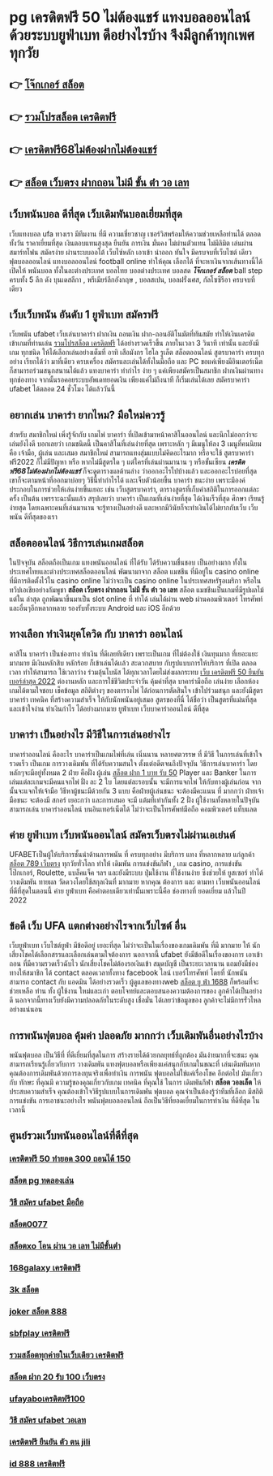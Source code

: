 # pg เครดิตฟรี 50 ไม่ต้องแชร์  แทงบอลออนไลน์   ด้วยระบบยูฟ่าเบท ดีอย่างไรบ้าง จึงมีลูกค้าทุกเพศทุกวัย

## 👉 [โจ๊กเกอร์ สล็อต](https://mabet.net/credit-free-100/)
## 👉 [รวมโปรสล็อต เครดิตฟรี](https://mabet.net/20-free-100/)
## 👉 [เครดิตฟรี68ไม่ต้องฝากไม่ต้องแชร์](https://mabet.net/credit-free-new/)
## 👉 [สล็อต เว็บตรง ฝากถอน ไม่มี ขั้น ต่ํา วอ เลท](https://mabet.net/)

## เว็บพนันบอล ดีที่สุด เว็บเดิมพันบอลเยี่ยมที่สุด

เว็บแทงบอล   ufa ทางเรา มีทีมงาน  ที่มี ความเชี่ยวชาญ  เซอร์วิสพร้อมให้ความช่วยเหลือท่านได้  ตลอดทั้งวัน   ราคาเยี่ยมที่สุด   เงินตอบแทนสุงสุด   ยืนยัน  การเงิน  มั่นคง  ไม่ผ่านตัวแทน  ไม่มีลิมิต  เล่นผ่าน สมาร์ทโฟน  สมัครง่าย  ผ่านระบบออโต้  เว็บไซ์หลัก  เอาเข้า  นำออก ทันใจ มีครบจบที่เว็บไซต์  เดียว ฟุตบอลออนไลน์ แทงบอลออนไลน์ football online ทำให้คุณ เลือกได้ ที่จะหาเงินจากเส้นทางนี้ได้ เปิดให้ พนันบอล  ทั้งในละต่างประเทศ บอลไทย  บอลต่างประเทศ บอลสด  ***โจ๊กเกอร์ สล็อต*** ball step ครบทั้ง 5 ลีก ดัง บุนเดสลีกา , พรีเมียร์ลีกอังกฤษ ,  บอลสเปน,  บอลฝรั่งเศส, กัลโซซีรีอา  ครบจบที่เดียว

## เว็บเว็บพนัน  อันดับ 1  ยูฟ่าเบท  สมัครฟรี

เว็บพนัน ufabet  เว็บเล่นบาคาร่า ฝากเงิน ถอนเงิน  ฝาก-ถอนอัติโนมัตที่ทันสมัย ทำให้เงินเครดิต เข้าเกมที่ท่านเล่น [รวมโปรสล็อต เครดิตฟรี](https://mabet.net/credit-free-new/) ได้อย่างรวดเร็วขึ้น ภายในเวลา  3 วินาที  เท่านั้น และยังมีเกม ทุกชนิด ให้ได้เลือกเล่นอย่างเต็มที่  อาทิ เสือมังกร ไฮโล รูเล็ต สล็อตออนไลน์ สูตรบาคาร่า ครบทุกอย่าง เรียกได้ว่า มาที่เดียว  ครบเครื่อง สมัครและเล่นได้ทั้งในมือถือ และ PC ขอแค่เพียงมีอินเตอร์เน็ต ก็สามารถร่วมสนุกสนานได้แล้ว แทงบาคาร่า  ทำกำไร ง่าย ๆ แค่เพียงสมัครเป็นสมาชิก ฝากเงินผ่านทางทุกช่องทาง จากนั้นรอคอยระบบอัพเดทยอดเงิน เพียงแค่ไม่ถึงนาที ก็เริ่มเล่นได้เลย สมัครบาคาร่า ufabet ได้ตลอด 24 ชั่วโมง ได้แล้ววันนี้ 


## อยากเล่น บาคาร่า ยากไหม? มือใหม่ควรรู้

สำหรับ  สมาชิกใหม่   เพิ่งรู้จักกับ เกมไพ่ บาคาร่า ที่เปิดเข้ามาหน้าคาสิโนออนไลน์ และนึกไม่ออกว่าจะเล่นยังไงดี บอกเลยว่า เกมชนิดนี้ เป็นคาสิโนที่เล่นง่ายที่สุด เพราะหลัก ๆ มีเมนูให้ลง 3 เมนูที่คนนิยม คือ เจ้ามือ, ผู้เล่น และเสมอ  สมาชิกใหม่   สามารถแทงสุ่มแบบไม่คิดอะไรมาก  หรือจะใช้ สูตรบาคาร่าฟรี2022 ก็ไม่มีปัญหา หรือ หากไม่มีสูตรใด ๆ แต่ใครที่เล่นผ่านมานาน ๆ หรือขั้นเซียน ***เครดิตฟรี68ไม่ต้องฝากไม่ต้องแชร์*** ก็จะดูตารางผลด้านล่าง ว่าออกอะไรไปบ้างแล้ว และออกอะไรบ่อยที่สุด เขาก็จะตามหน้าที่ออกมาบ่อยๆ วิธีนี้ทำกำไรได้ และเจ็บตัวน้อยขึ้น บาคาร่า  ชนะง่าย เพราะมีองค์ประกอบในการช่วยให้เล่นง่ายขึ้นเยอะ เช่น เว็บสูตรบาคาร่า, ตารางสูตรที่เก็บค่าสถิติในการออกแต่ละครั้ง เป็นต้น เพรราะฉะนั้นแล้ว สรุปเลยว่า บาคาร่า เป็นเกมที่เล่นง่ายที่สุด ได้เงินเร็วที่สุด ศึกษา เรียนรู้ง่ายสุด โดยเฉพาะคนที่เล่นมานาน จะรู้ทางเป็นอย่างดี และหากมีวินัยก็จะทำเงินได้ไม่ยากกับเว็บ  เว็บ พนัน ดีที่สุดของเรา



## สล็อตออนไลน์ วิธีการเล่นเกมสล็อต

ในปัจจุบัน  สล็อตถือเป็นเกม แทงพนันออนไลน์ ที่ได้รับ ได้รับความชื่นชอบ เป็นอย่างมาก ทั้งในประเทศไทยและต่างประเทศสล็อตออนไลน์ พัฒนามาจาก สล็อต  แมชชีน ที่มีอยู่ใน casino online   ที่มีการติดตั้งไว้ใน casino online   ไม่ว่าจะเป็น casino online   ในประเทศสหรัฐอเมริกา หรือในทวีปเอเชียอย่างกัมพูชา **สล็อต เว็บตรง ฝากถอน ไม่มี ขั้น ต่ํา วอ เลท** สล็อต  แมชชีนเป็นเกมที่มีรูปผลไม้ แต่ใน ล่าสุด ถูกพัฒนาขึ้นมาเป็น  slot online  ที่ ทำได้ เล่นได้ผ่าน  web  ผ่านคอมพิวเตอร์ โทรศัพท์  และอื่นๆอีกหลากหลาย  รองรับทั้งระบบ Android และ iOS อีกด้วย

## ทางเลือก ทำเงินยุคโควิด กับ บาคาร่า ออนไลน์ 

คาสิโน บาคาร่า เป็นช่องทาง ทำเงิน  ที่ดีเลยทีเดียว เพราะเป็นเกม ที่ไม่ต้องใช้ เงินทุนมาก ที่เยอะแยะมากมาย มีเงินหลักสิบ หลักร้อย ก็เข้าเล่นได้เเล้ว สะดวกสบาย กับรูปแบบการให้บริการ ที่เปิด  ตลอดเวลา ทำให้สามารถ ใช้เวลาว่าง  ร่วมลุ้นโบนัส  ได้ทุกเวลาโดยไม่ส่งผลกระทบ [เว็บ เครดิตฟรี 50 ยืนยันเบอร์ล่าสุด 2022](https://member.mabet.net/?action=login) ต่องานหลัก และการใช้ชีวิตประจำวัน  คุ้มค่าที่สุด  บาคาร่ามือถือ เล่นง่าย เลือกห้องเกมได้ตามใจชอบ เช็คข้อมูล สถิติต่างๆ ของตารางไพ่ ได้ก่อนการตัดสินใจ เข้าไปร่วมสนุก และยังมีสูตรบาคาร่า  เทคนิค   ที่สร้างความสำเร็จ ให้กับนักพนันอยู่เสมอ สูตรของที่นี่ ได้ชื่อว่า เป็นสูตรที่แม่นที่สุด และเข้าใจง่าน ทำเงินกำไร ได้อย่างมากมาย  ยูฟ่าเบท  เว็บบาคาร่าออนไลน์ ดีที่สุด

##  บาคาร่า เป็นอย่างไร  มีวิธีในการเล่นอย่างไร 

บาคาร่าออนไลน์ คืออะไร  บาคาร่าเป็นเกมไพ่ที่เล่น เนิ่นนาน หลายศตวรรษ  ที่ มีวิธี ในการเล่นที่เข้าใจ รวดเร็ว  เป็นเกม การวางเดิมพัน ที่ได้รับความสนใจ ตั้งแต่อดีตจนถึงปัจจุบัน วิธีการเล่นบาคาร่า โดยหลักๆจะมีอยู่ทั้งหมด 2  ฝ่าย คือฝั่ง  ผู้เล่น [สล็อต ฝาก 1 บาท รับ 50](https://mabet.net/) Player และ Banker ในการเล่นแต่ละเกมจะมีคนแจกไพ่ ฝั่ง  ละ 2 ใบ โดยแต่ละรอบนั้น จะมีการแจกไพ่ ให้กับทางผู้เล่นก่อน จากนั้นจะแจกให้เจ้ามือ วิธีหาผู้ชนะมีด้วยกัน 3 แบบ คือฝ่ายผู้เล่นชนะ จะต้องมีคะแนน ที่ มากกว่า  ฝ่ายเจ้ามือชนะ จะต้องมี สกอร์  เยอะกว่า และการเสมอ จะมี แต้มที่เท่ากันทั้ง 2 ฝั่ง  ผู้ใช้งานทั้งหลายในปัจุบันสามารถเล่น บาคาร่าออนไลน์  บนอินเทอร์เน็ตได้ ไม่ว่าจะเป็นโทรศัพท์มือถือ คอมพิวเตอร์ แท็บแลต  


## ค่าย ยูฟ่าเบท เว็บพนันออนไลน์   สมัครเว็บตรงไม่ผ่านเอเย่นต์   

UFABETเป็นผู้ให้บริการชั้นนำด้านการพนัน ที่ ครบทุกอย่าง มีบริการ แทง ที่หลากหลาย แก่ลูกค้า [สล็อต 789 เว็บตรง](https://mabet.net/pg-slot-credit-free/)  ทุกวัยทั่วโลก  ทำให้ เดิมพัน การแข่งขันกีฬา , เกม casino, การแข่งขันโป๊กเกอร์,  Roulette, แบล็คแจ็ค  ฯลฯ และยังมีระบบ  ปุ่มใช้งาน ที่ใช้งานง่าย ซึ่งช่วยให้ ยูสเซอร์  ทำได้ วางเดิมพัน ทายผล วัดดวงโดยใช้สกุลเงินที่ มากมาย  หากคุณ ต้องการ  และ  ตามหา เว็บพนันออนไลน์  ที่ดีที่สุดในตอนนี้ ค่าย  ยูฟ่าเบท  คือคำตอบเดียวเท่านั้นเพราะนี้คือ ช่องทางที่  ยอดเยี่ยม แล้วในปี 2022

## ข้อดี เว็บ UFA แตกต่างอย่างไรจากเว็บไซต์ อื่น

 เว็บยูฟ่าเบท เว็บไซต์ยูฟ่า มีข้อดีอยู่ เยอะที่สุด ไม่ว่าจะเป็นในเรื่องของเกมเดิมพัน ที่มี มากมาย  ให้ นักเสี่ยงโชคได้เลือกสรรและเลือกเล่นตามใจต้องการ นอกจากนี้ ufabet ยังมีข้อดีในเรื่องของการ เอาเข้า ถอน  ที่มีความรวดเร็วฉับไว  นักเสี่ยงโชคไม่ต้องรอเงินเข้า สมุดบัญชี  เป็นระยะเวลานาน แถมยังมีช่องทางให้สมาชิก  ได้ contact  ตลอดเวลาทั้งทาง facebook ไลน์ เบอร์โทรศัพท์ โดยที่ นักพนัน สามารถ contact  กับ แอดมิน ได้อย่างรวดเร็ว  ผู้ดูแลของทางweb [สล็อต ยู ฟ่า 1688](https://mabet.net/register/) ก็พร้อมที่จะ ช่วยเหลือ ท่าน ทั้ง ผู้ใช้งาน  ใหม่และเก่า ตอบโจทย์และตอบสนองความต้องการของ ลูกค้าได้เป็นอย่างดี นอกจากนี้ทางเว็บยังมีความปลอดภัยในระดับสูง  เชื่อมั่น ได้เลยว่าข้อมูลของ ลูกค้าจะไม่มีการรั่วไหลอย่างแน่นอน


##  การพนันฟุตบอล คุ้มค่า  ปลอดภัย มากกว่า เว็บเดิมพันอื่นอย่างไรบ้าง 

พนันฟุตบอล เป็นวิธีที่ ที่ดีเยี่ยมที่สุดในการ สร้างรายได้ด้วยกลยุทธ์ที่ถูกต้อง มันง่ายมากที่จะชนะ คุณสามารถเรียนรู้เกี่ยวกับการ วางเดิมพัน แทงฟุตบอลหรือเพียงแค่สนุกกับเกมในขณะที่ เล่นเดิมพันหากคุณต้องการเดิมพันด้วยการลงทุนจริงเพื่อทำเงิน การพนัน ฟุตบอลไม่ใช่แค่เรื่องโชค  อีกต่อไป มันเกี่ยวกับ ทักษะ ที่คุณมี ความรู้ของคุณเกี่ยวกับเกม เทคนิค ที่คุณใช้ ในการ เดิมพันกีฬา **สล็อต วอลเล็ต** ให้ประสบความสำเร็จ คุณต้องเข้าใจวิธีรูปแบบในการเดิมพัน ฟุตบอล คุณจำเป็นต้องรู้ว่าทีมที่เลือก  มีสถิติการแข่งขัน การเอาชนะอย่างไร พนันฟุตบอลออนไลน์ ถือเป็นวิธีที่ยอดเยี่ยมในการทำเงิน ที่ดีที่สุด ในเวลานี้ 

## ศูนย์รวมเว็บพนันออนไลน์ที่ดีที่สุด

### [เครดิตฟรี 50 ทำยอด 300 ถอนได้ 150](https://atom.io/themes/MABET.net%20สล็อตเว็บตรง%20เครดิตฟรี500%20008%20สล็อต%20สล็อตอตกหนัก%2020รับ100)
### [สล็อต pg ทดลองเล่น](https://atom.io/themes/MABET.net%20สล็อตเว็บตรง%20ufa678%20สล็อต%20008%20สล็อต%20สล็อตอตกหนัก%2020รับ100)
### [วิธี สมัคร ufabet มือถือ](https://atom.io/themes/MABET.net%20สล็อตเว็บตรง%20สล็อต%20ถอนเงิน%20เข้า%20วอ%20ล%20เลท%20008%20สล็อต%20สล็อตอตกหนัก%2020รับ100)
### [สล็อต0077](https://atom.io/themes/MABET.net%20สล็อตเว็บตรง%20สล็อตpg%20เกมส์%20ไหนดี%20โบนัสแตกบ่อย2021%20008%20สล็อต%20สล็อตอตกหนัก%2020รับ100)
### [สล็อตxo โอน ผ่าน วอ เลท ไม่มีขั้นต่ํา](https://atom.io/themes/MABET.net%20สล็อตเว็บตรง%20panda%20slot%20เครดิตฟรี%20008%20สล็อต%20สล็อตอตกหนัก%2020รับ100)
### [168galaxy เครดิตฟรี](https://atom.io/themes/MABET.net%20สล็อตเว็บตรง%20สล็อต%20เครดิต%20ฟรี%20100%20ไม่%20ต้อง%20แชร์%202019%20008%20สล็อต%20สล็อตอตกหนัก%2020รับ100)
### [3k สล็อต](https://atom.io/themes/MABET.net%20สล็อตเว็บตรง%20tiger%20สล็อต%20เครดิตฟรี%20008%20สล็อต%20สล็อตอตกหนัก%2020รับ100)
### [joker สล็อต 888](https://atom.io/themes/MABET.net%20สล็อตเว็บตรง%20888สล็อต%20008%20สล็อต%20สล็อตอตกหนัก%2020รับ100)
### [sbfplay เครดิตฟรี](https://atom.io/themes/MABET.net%20สล็อตเว็บตรง%20เครดิตฟรี%20ไม่ต้องฝาก%20ไม่ต้องแชร์%20แค่ยืนยันเบอร์%202021%20008%20สล็อต%20สล็อตอตกหนัก%2020รับ100)
### [รวมสล็อตทุกค่ายในเว็บเดียว เครดิตฟรี](https://atom.io/themes/MABET.net%20สล็อตเว็บตรง%20สล็อตxo%20ฝาก20รับ100%20008%20สล็อต%20สล็อตอตกหนัก%2020รับ100)
### [สล็อต ฝาก 20 รับ 100 เว็บตรง](https://atom.io/themes/MABET.net%20สล็อตเว็บตรง%20slotxo%20สล็อต%20xo%20008%20สล็อต%20สล็อตอตกหนัก%2020รับ100)
### [ufayaboเครดิตฟรี100](https://atom.io/themes/MABET.net%20สล็อตเว็บตรง%20เครดิตฟรี%20avg168slot%20008%20สล็อต%20สล็อตอตกหนัก%2020รับ100)
### [วิธี สมัคร ufabet วอเลท](https://atom.io/themes/MABET.net%20สล็อตเว็บตรง%2077%20jili%20เครดิตฟรี%20008%20สล็อต%20สล็อตอตกหนัก%2020รับ100)
### [เครดิตฟรี ยืนยัน ตัว ตน jili](https://atom.io/themes/MABET.net%20สล็อตเว็บตรง%20สล็อต%20888%20ฟรีเครดิต%20008%20สล็อต%20สล็อตอตกหนัก%2020รับ100)
### [id 888 เครดิตฟรี](https://atom.io/themes/MABET.net%20สล็อตเว็บตรง%20สล็อต%20เติม%20true%20wallet%20ไม่มี%20ขั้น%20ต่ำ%202021%20008%20สล็อต%20สล็อตอตกหนัก%2020รับ100)